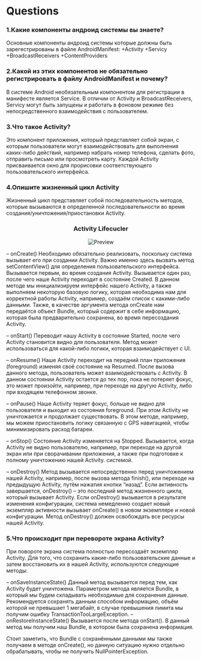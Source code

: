 # Questions
### 1.Какие компоненты андроид системы вы знаете?
Основные компоненты андроид системы которые должны быть зарегестрированы в файле AndroidManifest:
+Activity
+Servicy
+BroadcastReceivers
+ContentProviders


### 2.Какой из этих компонентов не обязательно регистрировать в файлу AndroidManifest и почему?
В системе Android необязательным компонентом для регистрации в манифесте является Service. В отличии от Activity и BroadcastReceivers, Servicy могут быть запущены и работать в фоновом режиме без непосредственного взаимодействия с пользователем. 


### 3.Что такое Activity?
Это компонент приложения, который представляет собой экран, с которым пользователи могут взаимодействовать для выполнения каких-либо действий, например набрать номер телефона, сделать фото, отправить письмо или просмотреть карту. Каждой Activity присваивается окно для прорисовки соответствующего пользовательского интерфейса.


### 4.Опишите жизненный цикл Activity
Жизненный цикл представляет собой последовательность методов, которые вызываются в определенной последовательности во время создания/уничтожения/приостановки Activity.

<h3 align="center"><strong>Activity Lifecucler</strong></h3>
<p align="center">
  <img src="https://www.sysbunny.com/blog/wp-content/uploads/2021/04/Android-Activity-Lifecycle-768x917.jpg" alt="Preview"">
</p>

– onCreate()
Необходимо обязательно реализовать, поскольку система вызывает его при создании Activity. Важно именно здесь вызвать метод setContentView() для определения пользовательского интерфейса. Вызывается первым, во время создания Activity. Вызывается один раз, после чего наше Activity переходит в состояние Created. В данном методе мы инициализируем интерфейс нашего Activity, а также выполняем некоторую базовую логику, которая необходима нам для корректной работы Activity, например, создаём список с какими-либо данными. Также, в качестве аргумента метода onCreate нам передаётся объект Bundle, который содержит в себе информацию, которая была предварительно сохранена, во время пересоздания Activity.

– onStart()
Переводит нашу Activity в состояние Started, после чего Activity становится видно для пользователя. Метод может использоваться для какой-либо логики, которая взаимодействует с UI.

– onResume()
Наше Activity переходит на передний план приложения (foreground) изменяя своё состояние на Resumed. После вызова данного метода, пользователь может взаимодействовать с Activity. В данном состоянии Activity остается до тех пор, пока не потеряет фокус, это может произойти, например, при переходе на другую Activity, либо при входящем телефонном звонке.

– onPause()
Наше Activity теряет фокус, больше не видно для пользователя и выходит из состояния foreground. При этом Activity не уничтожается и продолжает существовать. В этом методе, например, мы можем приостановить логику связанную с GPS навигацией, чтобы минимизировать расход батареи.

– onStop()
Состояние Activity изменяется на Stopped. Вызывается, когда Activity не видно пользователю, например, при переходе на другой экран или при сворачивании приложения, а также при подготовке к полному уничтожению нашей Activity. системой.

– onDestroy()
Метод вызывается непосредственно перед уничтожением нашей Activity, например, после вызова метода finish(), или переходе на предыдущую Activity, путём нажатия кнопки “назад”.
Если активность завершается, onDestroy() – это последний метод жизненного цикла, который вызывает Activity. Если onDestroy() вызывается в результате изменения конфигурации, система немедленно создает новый экземпляр активности вызывает onCreate() в новом экземпляре и новой конфигурации.
Метод onDestroy() должен освобождать все ресурсы нашей Activity.


### 5.Что происходит при перевороте экрана Activity?
При повороте экрана система полностью пересоздаёт экземпляр Activity. Для того, что сохранить какие-либо пользовательские данные и затем восстановить их в нашей Activity, используются следующие методы:

– onSaveInstanceState()
Данный метод вызывается перед тем, как Activity будет уничтожена. Параметром метода является Bundle, в который мы будем складывать необходимые для сохранения данные. Рекомендуется сохранять данным способом информацию, объём которой не превышает 1 мегабайт, в случае превышения лимита мы получим ошибку TransactionTooLargeException.
– onRestoreInstanceState()
Вызывается после метода onStart(). В данный метод мы получим наш Bundle, в котором была сохранена информация.

Стоит заметить, что Bundle с сохранёнными данными мы также получаем в методе onCreate(), но данную ситуацию нужно отдельно обрабатывать, чтобы не получить NullPointerException.


